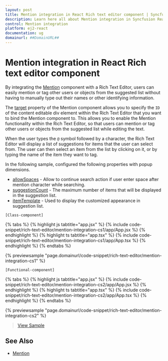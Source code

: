 ```yaml
---
layout: post
title: Mention integration in React Rich text editor component | Syncfusion
description: Learn here all about Mention integration in Syncfusion React Rich text editor component of Syncfusion Essential JS 2 and more.
control: Mention integration 
platform: ej2-react
documentation: ug
domainurl: ##DomainURL##
---
```


# Mention integration in React Rich text editor component

By integrating the [Mention](https://ej2.syncfusion.com/react/documentation/mention/getting-started/) component with a Rich Text Editor, users can easily mention or tag other users or objects from the suggested list without having to manually type out their names or other identifying information.

The [target](https://ej2.syncfusion.com/react/documentation/api/mention/#target) property of the Mention component allows you to specify the `ID` of the content editable div element within the Rich Text Editor that you want to bind the Mention component to. This allows you to enable the Mention functionality within the Rich Text Editor, so that users can mention or tag other users or objects from the suggested list while editing the text.

When the user types the `@` symbol followed by a character, the Rich Text Editor will display a list of suggestions for items that the user can select from. The user can then select an item from the list by clicking on it, or by typing the name of the item they want to tag.

In the following sample, configured the following properties with popup dimensions.

* [allowSpaces](https://ej2.syncfusion.com/react/documentation/api/mention/#allowspaces) - Allow to continue search action if user enter space after mention character while searching.
* [suggestionCount](https://ej2.syncfusion.com/react/documentation/api/mention/#suggestioncount) - The maximum number of items that will be displayed in the suggestion list.
* [itemTemplate](https://ej2.syncfusion.com/react/documentation/api/mention/#itemtemplate) - Used to display the customized appearance in suggestion list.

`[Class-component]`

{% tabs %}
{% highlight js tabtitle="app.jsx" %}
{% include code-snippet/rich-text-editor/mention-integration-cs1/app/App.jsx %}
{% endhighlight %}
{% highlight ts tabtitle="app.tsx" %}
{% include code-snippet/rich-text-editor/mention-integration-cs1/app/App.tsx %}
{% endhighlight %}
{% endtabs %}

 {% previewsample "page.domainurl/code-snippet/rich-text-editor/mention-integration-cs1" %}

`[Functional-component]`

{% tabs %}
{% highlight js tabtitle="app.jsx" %}
{% include code-snippet/rich-text-editor/mention-integration-cs2/app/App.jsx %}
{% endhighlight %}
{% highlight ts tabtitle="app.tsx" %}
{% include code-snippet/rich-text-editor/mention-integration-cs2/app/App.tsx %}
{% endhighlight %}
{% endtabs %}

 {% previewsample "page.domainurl/code-snippet/rich-text-editor/mention-integration-cs2" %}

> [View Sample](https://ej2.syncfusion.com/react/demos/#/bootstrap5/rich-text-editor/mention-integration)

## See Also

* [Mention](https://ej2.syncfusion.com/react/documentation/mention/getting-started/)